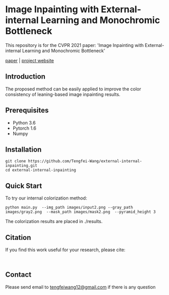 # Image Inpainting with External-internal Learning and Monochromic Bottleneck
This repository is for the CVPR 2021 paper: 'Image Inpainting with External-internal Learning and Monochromic Bottleneck'

[paper]() | [project website]( )

## Introduction
The proposed method can be easily applied to improve the color consistency of leaning-based image inpainting results. 
![]()
## Prerequisites
- Python 3.6
- Pytorch 1.6
- Numpy

## Installation
```
git clone https://github.com/Tengfei-Wang/external-internal-inpainting.git
cd external-internal-inpainting
```

## Quick Start 
To try our internal colorization method:
```
python main.py  --img_path images/input2.png --gray_path images/gray2.png  --mask_path images/mask2.png  --pyramid_height 3
```
The colorization results are placed in ./results.

## Citation
If you find this work useful for your research, please cite:
```
             
```


## Contact
Please send email to tengfeiwang12@gmail.com  if there is any question

